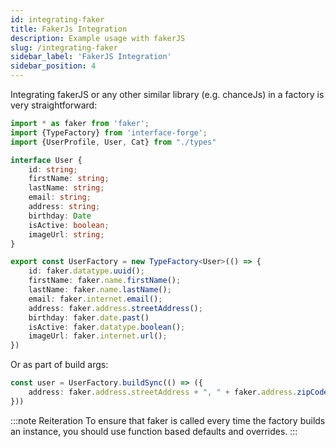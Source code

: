 ```yaml
---
id: integrating-faker 
title: FakerJs Integration 
description: Example usage with fakerJS
slug: /integrating-faker 
sidebar_label: 'FakerJS Integration' 
sidebar_position: 4
---
```


Integrating fakerJS or any other similar library (e.g. chanceJs) in a factory is very straightforward:

```typescript
import * as faker from 'faker';
import {TypeFactory} from 'interface-forge';
import {UserProfile, User, Cat} from "./types"

interface User {
    id: string;
    firstName: string;
    lastName: string;
    email: string;
    address: string;
    birthday: Date
    isActive: boolean;
    imageUrl: string;
}

export const UserFactory = new TypeFactory<User>(() => {
    id: faker.datatype.uuid();
    firstName: faker.name.firstName();
    lastName: faker.name.lastName();
    email: faker.internet.email();
    address: faker.address.streetAddress();
    birthday: faker.date.past()
    isActive: faker.datatype.boolean();
    imageUrl: faker.internet.url();
})
```

Or as part of build args:

```typescript
const user = UserFactory.buildSync(() => ({
    address: faker.address.streetAddress + ", " + faker.address.zipCode()
}))
```

:::note Reiteration
To ensure that faker is called every time the factory builds an instance, you should use function based defaults
and overrides.
:::
